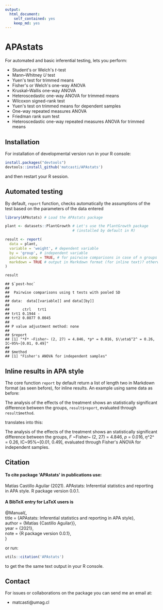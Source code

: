 ```yaml
---
output: 
  html_document: 
    self_contained: yes
    keep_md: yes
---
```


# APAstats

For automated and basic inferential testing, lets you perform:

-   Student's or Welch's *t*-test
-   Mann–Whitney *U* test
-   Yuen's test for trimmed means
-   Fisher's or Welch's one-way ANOVA
-   Kruskal–Wallis one-way ANOVA
-   Heteroscedastic one-way ANOVA for trimmed means
-   Wilcoxon signed-rank test
-   Yuen's test on trimmed means for dependent samples
-   One-way repeated measures ANOVA
-   Friedman rank sum test
-   Heteroscedastic one-way repeated measures ANOVA for trimmed means

## Installation

For installation of developmental version run in your R console:

``` r
install.packages("devtools")
devtools::install_github('matcasti/APAstats')
```

and then restart your R session.

## Automated testing

By default, `report` function, checks automatically the assumptions of the test based on the parameters of the data entered


```r
library(APAstats) # Load the APAstats package

plant <- datasets::PlantGrowth # Let's use the PlantGrowth package
                               # (installed by default in R)

result <- report(
  data = plant,
  variable = 'weight', # dependent variable
  by = 'group', # independent variable
  pairwise.comp = TRUE, # for pairwise comparisons in case of n groups > 2
  markdown = TRUE # output in Markdown format (for inline text)? otherwise plain text.
)

result
```

```
## $`post-hoc`
## 
## 	Pairwise comparisons using t tests with pooled SD 
## 
## data:  data[[variable]] and data[[by]] 
## 
##      ctrl   trt1  
## trt1 0.1944 -     
## trt2 0.0877 0.0045
## 
## P value adjustment method: none 
## 
## $report
## [1] "*F* ~Fisher~ (2, 27) = 4.846, *p* = 0.016, $\\eta$^2^ = 0.26, IC~95%~[0.01, 0.49]"
## 
## $method
## [1] "Fisher's ANOVA for independent samples"
```

## Inline results in APA style

The core function `report` by default return a list of length two in Markdown format (as seen before), for inline results. An example using same data as before:

The analysis of the effects of the treatment shows an statistically significant difference between the groups, `result$report`, evaluated through `result$method`.

translates into this:

The analysis of the effects of the treatment shows an statistically significant difference between the groups, *F* ~Fisher~ (2, 27) = 4.846, *p* = 0.016, $\eta$^2^ = 0.26, IC~95%~[0.01, 0.49], evaluated through Fisher's ANOVA for independent samples.


## Citation

#### To cite package 'APAstats' in publications use:

Matías Castillo Aguilar (2021). APAstats: Inferential statistics and reporting in APA style. R package version 0.0.1.

#### A BibTeX entry for LaTeX users is

\@Manual{,  
title = {APAstats: Inferential statistics and reporting in APA style},  
author = {Matías {Castillo Aguilar}},  
year = {2021},  
note = {R package version 0.0.1},  
}

or run:

``` r
utils::citation('APAstats')
```

to get the the same text output in your R console.

## Contact

For issues or collaborations on the package you can send me an email at:

-   matcasti\@umag.cl
